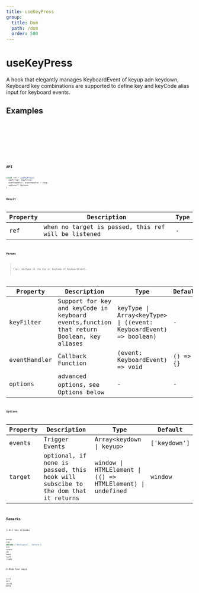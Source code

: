 ```yaml
---
title: useKeyPress
group:
  title: Dom
  path: /dom
  order: 500
---
```


# useKeyPress

A hook that elegantly manages KeyboardEvent of keyup adn keydown, Keyboard key combinations are supported to define key and keyCode alias input for keyboard events.

## Examples

<code src="./demo/demo1.tsx" />

<code src="./demo/demo2.tsx" />

<code src="./demo/demo3.tsx" />

<code src="./demo/demo4.tsx" />

<code src="./demo/demo5.tsx" />

## API

```javascript
const ref = useKeyPress(
  keyFilter: KeyFilter, 
  eventHandler: EventHandler = noop, 
  options?: Options
)
```

### Result

| Property | Description                                         | Type                 |
|----------|------------------------------------------|------------|
| ref     | when no target is passed, this ref will be listened     | -        |

### Params

> Tips: keyType is the key or keyCode of KeyboardEvent.

| Property | Description                                                        | Type                   | Default |
|---------|----------------------------------------------|------------------------|--------|
| keyFilter | Support for key and keyCode in keyboard events,function that return Boolean, key aliases  | keyType \| Array<keyType\> \| ((event: KeyboardEvent) => boolean) | -      |
| eventHandler | Callback Function  | (event: KeyboardEvent) => void | () => {}      |
| options | advanced options，see Options below | -              | -              |   |

### Options

| Property | Description                                                        | Type                   | Default |
|-----------------|--------------------------------------------------------|---------|--------|
| events | Trigger Events  |  Array<keydown \| keyup\> | ['keydown']     |
| target | optional, if none is passed, this hook will subscibe to the dom that it returns  | window \| HTMLElement \| (() => HTMLElement) \| undefined | window     |

## Remarks

1.All key aliases
```javascript
enter
tab
delete ('Backspace', 'Delete')
esc
space
up
down
left
right
```

2.Modifier keys
```javascript
ctrl
alt
shift
meta
```

